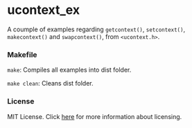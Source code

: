 # ucontext_ex

A coumple of examples regarding `getcontext()`, `setcontext()`, `makecontext()` and `swapcontext()`, from `<ucontext.h>`.

### Makefile

`make`: Compiles all examples into dist folder.

`make clean`: Cleans dist folder.

### License

MIT License. Click [here](LICENSE.md) for more information about licensing.
